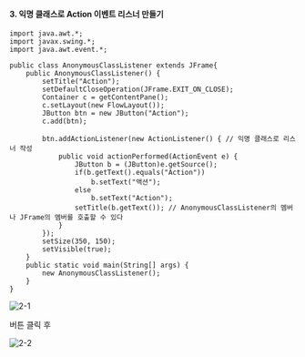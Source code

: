#### 3. 익명 클래스로 Action 이벤트 리스너 만들기

```
import java.awt.*;
import javax.swing.*;
import java.awt.event.*;

public class AnonymousClassListener extends JFrame{
	public AnonymousClassListener() {
		setTitle("Action");
		setDefaultCloseOperation(JFrame.EXIT_ON_CLOSE);
		Container c = getContentPane();
		c.setLayout(new FlowLayout());
		JButton btn = new JButton("Action");
		c.add(btn);
		
		btn.addActionListener(new ActionListener() { // 익명 클래스로 리스너 작성
			public void actionPerformed(ActionEvent e) {
				JButton b = (JButton)e.getSource();
				if(b.getText().equals("Action"))
					b.setText("액션");
				else
					b.setText("Action");
				setTitle(b.getText()); // AnonymousClassListener의 멤버나 JFrame의 멤버를 호출할 수 있다
			}
		});
		setSize(350, 150);
		setVisible(true);
	}
	public static void main(String[] args) {
		new AnonymousClassListener();
	}
}
```

![2-1](https://user-images.githubusercontent.com/66901172/91941463-3a467600-ed34-11ea-80cd-d72ed2a599b4.PNG)

버튼 클릭 후

![2-2](https://user-images.githubusercontent.com/66901172/91941464-3adf0c80-ed34-11ea-83e7-01fffc827f75.PNG)
